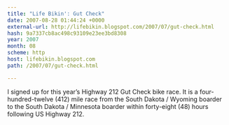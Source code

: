 ```yaml
---
title: "Life Bikin': Gut Check"
date: 2007-08-28 01:44:24 +0000
external-url: http://lifebikin.blogspot.com/2007/07/gut-check.html
hash: 9a7337cb8ac498c93109e23ee3bd8308
year: 2007
month: 08
scheme: http
host: lifebikin.blogspot.com
path: /2007/07/gut-check.html

---
```


I signed up for this year’s Highway 212 Gut Check bike race. It is a four-hundred-twelve (412) mile race from the South Dakota / Wyoming boarder to the South Dakota / Minnesota boarder within forty-eight (48) hours following US Highway 212.
